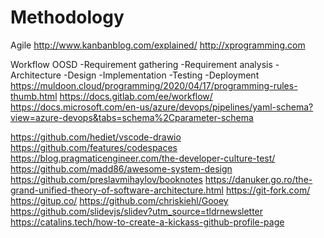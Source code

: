 # Methodology

Agile
http://www.kanbanblog.com/explained/
http://xprogramming.com

Workflow OOSD
-Requirement gathering
-Requirement analysis
-Architecture
-Design
-Implementation
-Testing
-Deployment
https://muldoon.cloud/programming/2020/04/17/programming-rules-thumb.html
https://docs.gitlab.com/ee/workflow/
https://docs.microsoft.com/en-us/azure/devops/pipelines/yaml-schema?view=azure-devops&tabs=schema%2Cparameter-schema

https://github.com/hediet/vscode-drawio
https://github.com/features/codespaces
https://blog.pragmaticengineer.com/the-developer-culture-test/
https://github.com/madd86/awesome-system-design
https://github.com/preslavmihaylov/booknotes
https://danuker.go.ro/the-grand-unified-theory-of-software-architecture.html
https://git-fork.com/
https://gitup.co/
https://github.com/chriskiehl/Gooey
https://github.com/slidevjs/slidev?utm_source=tldrnewsletter
https://catalins.tech/how-to-create-a-kickass-github-profile-page